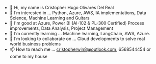 - 👋 Hi, my name is Cristopher Hugo Olivares Del Real 
- 👀 I’m interested in ... Python, Azure, AWS, IA implementations, Data Science, Machine Learning and Guitars
- 💪 I'm good at Azure, Power BI (AI-102 & PL-300 Certified) Process improvements, Data Analysis, Project Management
- 🌱 I’m currently learning ... Machine learning, LangChain, AWS, Azure.
- 💞️ I’m looking to collaborate on ... Cloud developments to solve real world business problems
- 📫 How to reach me ... cristopherwin8@outlook.com, 6568544454 or come to my house

<!---
crissins/crissins is a ✨ special ✨ repository because its `README.md` (this file) appears on your GitHub profile.
You can click the Preview link to take a look at your changes.
--->
